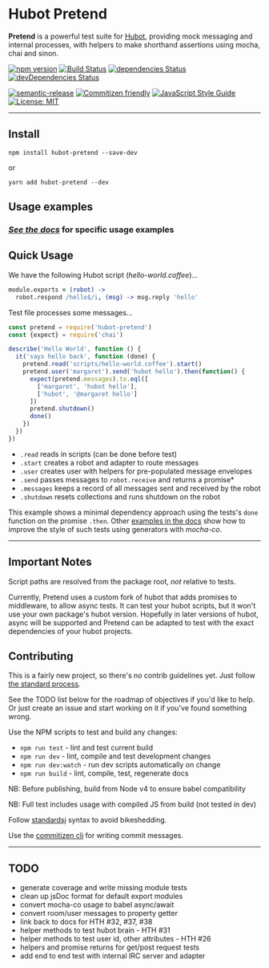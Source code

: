 # Hubot Pretend

**Pretend** is a powerful test suite for [Hubot](https://hubot.github.com),
providing mock messaging and internal processes, with helpers to make shorthand
assertions using mocha, chai and sinon.

[![npm version](https://img.shields.io/npm/v/hubot-pretend.svg?style=flat)](https://www.npmjs.com/package/hubot-pretend)
[![Build Status](https://travis-ci.org/PropertyUX/hubot-pretend.svg?branch=master)](https://travis-ci.org/PropertyUX/hubot-pretend)
[![dependencies Status](https://david-dm.org/PropertyUX/hubot-pretend/status.svg)](https://david-dm.org/PropertyUX/hubot-pretend)
[![devDependencies Status](https://david-dm.org/PropertyUX/hubot-pretend/dev-status.svg)](https://david-dm.org/PropertyUX/hubot-pretend?type=dev)

[![semantic-release](https://img.shields.io/badge/%20%20%F0%9F%93%A6%F0%9F%9A%80-semantic--release-e10079.svg)](https://github.com/semantic-release/semantic-release)
[![Commitizen friendly](https://img.shields.io/badge/commitizen-friendly-brightgreen.svg)](http://commitizen.github.io/cz-cli/)
[![JavaScript Style Guide](https://img.shields.io/badge/code_style-standard-brightgreen.svg)](https://standardjs.com)
[![License: MIT](https://img.shields.io/badge/License-MIT-yellow.svg)](https://opensource.org/licenses/MIT)

---

## Install

`npm install hubot-pretend --save-dev`

or

`yarn add hubot-pretend --dev`

## Usage examples

### *[See the docs](https://PropertyUX.github.io/hubot-pretend/usage/00-setup_test.html)* for specific usage examples

## Quick Usage

We have the following Hubot script (_hello-world.coffee_)...

```coffee
module.exports = (robot) ->
  robot.respond /hello$/i, (msg) -> msg.reply 'hello'
```

Test file processes some messages...

```javascript
const pretend = require('hubot-pretend')
const {expect} = require('chai')

describe('Hello World', function () {
  it('says hello back', function (done) {
    pretend.read('scripts/hello-world.coffee').start()
    pretend.user('margaret').send('hubot hello').then(function() {
      expect(pretend.messages).to.eql([
        ['margaret', 'hubot hello'],
        ['hubot', '@margaret hello']
      ])
      pretend.shutdown()
      done()
    })
  })
})
```

- `.read` reads in scripts (can be done before test)
- `.start` creates a robot and adapter to route messages
- `.user` creates user with helpers for pre-populated message envelopes
- `.send` passes messages to `robot.receive` and returns a promise*
- `.messages` keeps a record of all messages sent and received by the robot
- `.shutdown` resets collections and runs shutdown on the robot

This example shows a minimal dependency approach using the tests's `done`
function on the promise `.then`. Other [examples in the docs](https://PropertyUX.github.io/hubot-pretend/usage/01-users_test.html)
show how to improve the style of such tests using generators with _mocha-co_.

---

## Important Notes

Script paths are resolved from the package root, *not* relative to tests.

Currently, Pretend uses a custom fork of hubot that adds promises to middleware,
to allow async tests. It can test your hubot scripts, but it won't use your own
package's hubot version. Hopefully in later versions of hubot, async will be
supported and Pretend can be adapted to test with the exact dependencies of your
hubot projects.

## Contributing

This is a fairly new project, so there's no contrib guidelines yet. Just follow
[the standard process](https://opensource.guide/how-to-contribute/#how-to-submit-a-contribution).

See the TODO list below for the roadmap of objectives if you'd like to help. Or
just create an issue and start working on it if you've found something wrong.

Use the NPM scripts to test and build any changes:
- `npm run test` - lint and test current build
- `npm run dev` - lint, compile and test development changes
- `npm run dev:watch` - run dev scripts automatically on change
- `npm run build` - lint, compile, test, regenerate docs

NB: Before publishing, build from Node v4 to ensure babel compatibility

NB: Full test includes usage with compiled JS from build (not tested in dev)

Follow [standardsj](https://standardjs.com/) syntax to avoid bikeshedding.

Use the [commitizen cli](https://github.com/commitizen/cz-cli) for writing
commit messages.

---

## TODO

- generate coverage and write missing module tests
- clean up jsDoc format for default export modules
- convert mocha-co usage to babel async/await
- convert room/user messages to property getter
- link back to docs for HTH #32, #37, #38
- helper methods to test hubot brain - HTH #31
- helper methods to test user id, other attributes - HTH #26
- helpers and promise returns for get/post request tests
- add end to end test with internal IRC server and adapter
